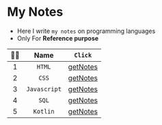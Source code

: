 # My Notes
- Here I write `my notes` on programming languages
- Only For **Reference purpose**

|😶‍🌫️|Name|`Click`|
|:-:|:-:|:-:|
|1|`HTML`|[getNotes](https://github.com/iamrahulkumar052/my-notes/tree/main/HTML)|
|2|`CSS`|[getNotes](https://github.com/iamrahulkumar052/my-notes/tree/main/CSS)|
|3|`Javascript`|[getNotes](https://github.com/iamrahulkumar052/my-notes/tree/main/JavaScript)|
|4|`SQL`|[getNotes](https://github.com/iamrahulkumar052/my-notes/tree/main/SQL)|
|5|`Kotlin`|[getNotes](https://github.com/iamrahulkumar052/my-notes/tree/main/Kotlin/Kotlin%20Readme.md)|
